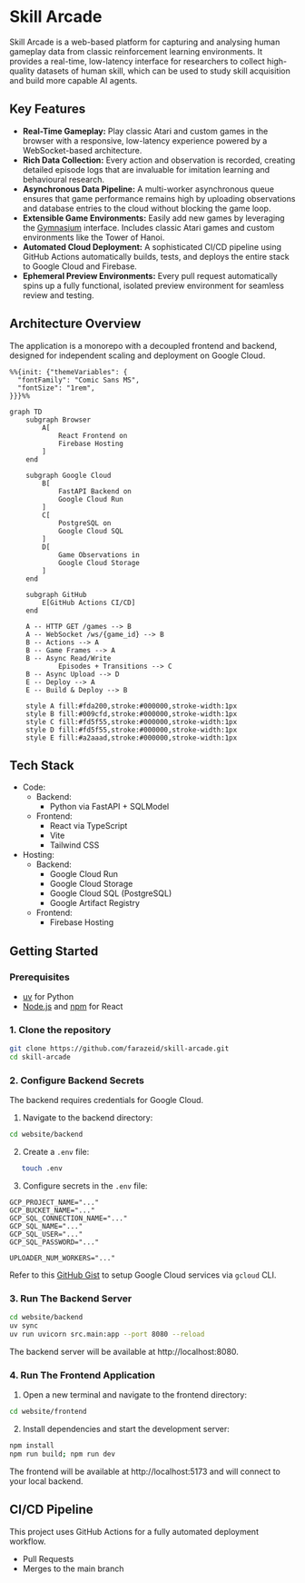 # **Skill Arcade**

Skill Arcade is a web-based platform for capturing and analysing human gameplay data from classic reinforcement learning environments. It provides a real-time, low-latency interface for researchers to collect high-quality datasets of human skill, which can be used to study skill acquisition and build more capable AI agents.

## **Key Features**

- **Real-Time Gameplay:** Play classic Atari and custom games in the browser with a responsive, low-latency experience powered by a WebSocket-based architecture.
- **Rich Data Collection:** Every action and observation is recorded, creating detailed episode logs that are invaluable for imitation learning and behavioural research.
- **Asynchronous Data Pipeline:** A multi-worker asynchronous queue ensures that game performance remains high by uploading observations and database entries to the cloud without blocking the game loop.
- **Extensible Game Environments:** Easily add new games by leveraging the [Gymnasium](https://gymnasium.farama.org/) interface. Includes classic Atari games and custom environments like the Tower of Hanoi.
- **Automated Cloud Deployment:** A sophisticated CI/CD pipeline using GitHub Actions automatically builds, tests, and deploys the entire stack to Google Cloud and Firebase.
- **Ephemeral Preview Environments:** Every pull request automatically spins up a fully functional, isolated preview environment for seamless review and testing.

## **Architecture Overview**

The application is a monorepo with a decoupled frontend and backend, designed for independent scaling and deployment on Google Cloud.

```mermaid
%%{init: {"themeVariables": {
  "fontFamily": "Comic Sans MS",
  "fontSize": "1rem",
}}}%%

graph TD
    subgraph Browser
        A[
            React Frontend on
            Firebase Hosting
        ]
    end

    subgraph Google Cloud
        B[
            FastAPI Backend on
            Google Cloud Run
        ]
        C[
            PostgreSQL on
            Google Cloud SQL
        ]
        D[
            Game Observations in
            Google Cloud Storage
        ]
    end

    subgraph GitHub
        E[GitHub Actions CI/CD]
    end

    A -- HTTP GET /games --> B
    A -- WebSocket /ws/{game_id} --> B
    B -- Actions --> A
    B -- Game Frames --> A
    B -- Async Read/Write
            Episodes + Transitions --> C
    B -- Async Upload --> D
    E -- Deploy --> A
    E -- Build & Deploy --> B

    style A fill:#fda200,stroke:#000000,stroke-width:1px
    style B fill:#009cfd,stroke:#000000,stroke-width:1px
    style C fill:#fd5f55,stroke:#000000,stroke-width:1px
    style D fill:#fd5f55,stroke:#000000,stroke-width:1px
    style E fill:#a2aaad,stroke:#000000,stroke-width:1px
```

## **Tech Stack**

- Code:
  - Backend:
    - Python via FastAPI + SQLModel
  - Frontend:
    - React via TypeScript
    - Vite
    - Tailwind CSS
- Hosting:
  - Backend:
    - Google Cloud Run
    - Google Cloud Storage
    - Google Cloud SQL (PostgreSQL)
    - Google Artifact Registry
  - Frontend:
    - Firebase Hosting

## **Getting Started**

### **Prerequisites**

- [uv](https://github.com/astral-sh/uv) for Python
- [Node.js](https://nodejs.org/en/) and [npm](https://www.npmjs.com/) for React

### **1. Clone the repository**

```bash
git clone https://github.com/farazeid/skill-arcade.git
cd skill-arcade
```

### **2. Configure Backend Secrets**

The backend requires credentials for Google Cloud.

1. Navigate to the backend directory:

```bash
cd website/backend
```

2. Create a `.env` file:

```bash
   touch .env
```

3. Configure secrets in the `.env` file:

```dotenv
GCP_PROJECT_NAME="..."
GCP_BUCKET_NAME="..."
GCP_SQL_CONNECTION_NAME="..."
GCP_SQL_NAME="..."
GCP_SQL_USER="..."
GCP_SQL_PASSWORD="..."

UPLOADER_NUM_WORKERS="..."
```

Refer to this [GitHub Gist](https://gist.github.com/farazeid/065c5c2b2b0d24ba48f1c53999a48576) to setup Google Cloud services via `gcloud` CLI.

### **3. Run The Backend Server**

```bash
cd website/backend
uv sync
uv run uvicorn src.main:app --port 8080 --reload
```

The backend server will be available at http://localhost:8080.

### **4. Run The Frontend Application**

1. Open a new terminal and navigate to the frontend directory:

```bash
cd website/frontend
```

2. Install dependencies and start the development server:

```bash
npm install
npm run build; npm run dev
```

The frontend will be available at http://localhost:5173 and will connect to your local backend.

## **CI/CD Pipeline**

This project uses GitHub Actions for a fully automated deployment workflow.

- Pull Requests
- Merges to the main branch
